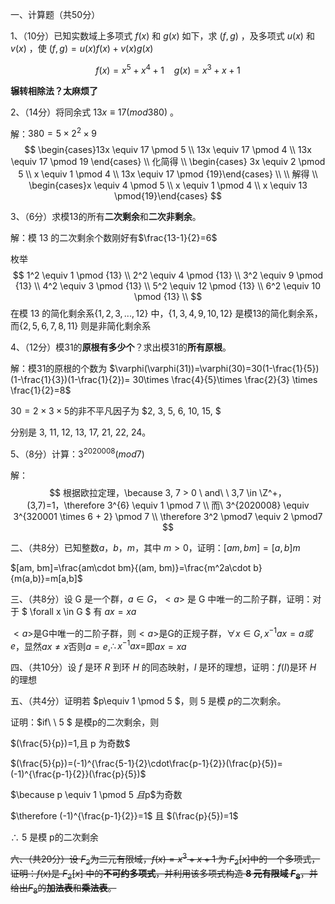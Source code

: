 一、计算题（共50分）

1、（10分）已知实数域上多项式 $f(x)$ 和 $g(x)$ 如下，求 $(f,g)$ ，及多项式 $u(x)$ 和 $v(x)$ ，使 $(f,g)=u(x)f(x)+v(x)g(x)$

$$f(x)=x^5+x^4+1 \ \ \ \   g(x)=x^3+x+1$$

**辗转相除法？太麻烦了**

2、（14分）将同余式 $13x \equiv 17(mod 380)$ 。

解：$380 = 5 \times 2^2 \times 9$
$$
\begin{cases}13x \equiv 17 \pmod 5 \\
13x \equiv 17 \pmod 4 \\
13x \equiv 17 \pmod 19 \end{cases} 
\\ 化简得 \\
\begin{cases} 3x \equiv 2 \pmod 5 \\ x \equiv 1 \pmod 4  \\ 13x \equiv 17 \pmod {19}\end{cases} \\
\\ 解得 \\
\begin{cases}x \equiv 4 \pmod 5 \\ x \equiv 1 \pmod 4 \\ x \equiv 13 \pmod{19}\end{cases}
$$


3、（6分）求模13的所有**二次剩余**和**二次非剩余**。

解：模 13 的二次剩余个数刚好有$\frac{13-1}{2}=6$

枚举
$$
1^2 \equiv 1 \pmod {13} \\
2^2 \equiv 4 \pmod {13} \\
3^2 \equiv 9 \pmod {13} \\
4^2 \equiv 3 \pmod {13} \\
5^2 \equiv 12 \pmod {13} \\
6^2 \equiv 10 \pmod {13} \\
$$
在模 13 的简化剩余系$\{1,2,3,...,12\}$ 中，$\{1,3,4,9,10,12\}$ 是模13的简化剩余系，而$\{2,5,6,7,8,11\}$ 则是非简化剩余系



4、（12分）模31的**原根有多少个**？求出模31的**所有原根**。

解：模31的原根的个数为 $\varphi(\varphi(31))=\varphi(30)=30(1-\frac{1}{5})(1-\frac{1}{3})(1-\frac{1}{2})= 30\times \frac{4}{5}\times \frac{2}{3} \times \frac{1}{2}=8$

$30=2\times3\times5$的非不平凡因子为 $2, 3, 5, 6, 10, 15, $

分别是 3, 11, 12, 13, 17, 21, 22, 24。



5、（8分）计算：$3^{2020008}(mod 7)$

解：
$$
根据欧拉定理，\because 3, 7 > 0 \ and\ \ 3,7 \in \Z^+，(3,7)=1，\therefore 3^{6} \equiv 1 \pmod 7 \\
而\  3^{2020008} \equiv 3^{320001 \times 6 + 2} \pmod 7 \\
\therefore 3^2 \pmod7 \equiv 2 \pmod7
$$

二、（共8分）已知整数$a，b，m$，其中 $m > 0$，证明：$[am, bm] = [a, b]m$



$[am, bm]=\frac{am\cdot bm}{(am, bm)}=\frac{m^2a\cdot b}{m(a,b)}=m[a,b]$



三、（共8分）设 G 是一个群，$a \in G$，$<a>$ 是 G 中唯一的二阶子群，证明：对于 $ \forall x \in G $ 有 $ax=xa$



$<a>$是G中唯一的二阶子群，则$<a>$是G的正规子群，$\forall x\in G,x^{-1}ax=a或e$，显然$ax\not=x$否则$a=e$,$\therefore x^{-1}ax=$即$ax=xa$



四、（共10分）设 $f$ 是环 $R$ 到环 $H$ 的同态映射，$I$ 是环的理想，证明：$f(I)$是环 $H$ 的理想







五、（共4分）证明若 $p\equiv 1 \pmod 5 $，则 5 是模 $p$的二次剩余。

证明：$if\ \ 5 $ 是模p的二次剩余，则

$(\frac{5}{p})=1,且 p 为奇数$ 

$(\frac{5}{p})=(-1)^{\frac{5-1}{2}\cdot\frac{p-1}{2}}(\frac{p}{5})=(-1)^{\frac{p-1}{2}}(\frac{p}{5})$

$\because p \equiv 1 \pmod 5 $且$p$为奇数

$\therefore (-1)^{\frac{p-1}{2}}=1$ 且 $(\frac{p}{5})=1$

$\therefore$ 5 是模 p的二次剩余



~~六、（共20分）设 $F_2$为二元有限域，$f(x)=x^3+x+1$ 为 $F_2[x]$中的一个多项式，证明：$f(x)$是 $F_2[x]$ 中的**不可约多项式**，并利用该多项式构造 **8 元有限域 $F_8$**，并给出$F_8$的**加法表**和**乘法表**。~~

